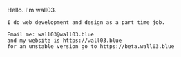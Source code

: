 Hello.
I'm wall03.

	I do web development and design as a part time job.

	Email me: wall03@wall03.blue
	and my website is https://wall03.blue
	for an unstable version go to https://beta.wall03.blue

<!---
wall03/wall03 is a ✨ special ✨ repository because its `README.md` (this file) appears on your GitHub profile.
You can click the Preview link to take a look at your changes.
--->
